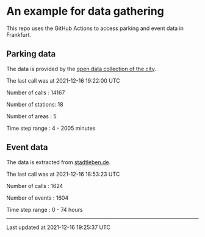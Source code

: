 # An example for data gathering

This repo uses the GitHub Actions to access parking and event data in Frankfurt.

## Parking data
The data is provided by the [open data collection of the city](https://www.offenedaten.frankfurt.de/).

The last call was at 2021-12-16 19:22:00 UTC

Number of calls   : 14167

Number of stations:    18

Number of areas   :     5

Time step range   :     4 -  2005 minutes


## Event data
The data is extracted from [stadtleben.de](https://stadtleben.de/frankfurt/).

The last call was at 2021-12-16 18:53:23 UTC

Number of calls   : 1624

Number of events  : 1604

Time step range   :    0 -   74 hours


----

Last updated at 2021-12-16 19:25:37 UTC
